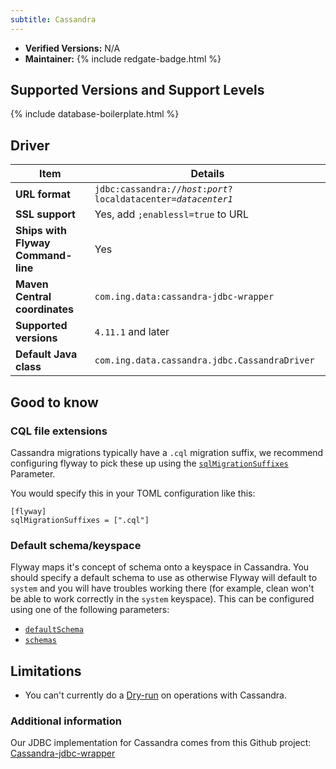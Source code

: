 ```yaml
---
subtitle: Cassandra
---
```


- **Verified Versions:** N/A
- **Maintainer:** {% include redgate-badge.html %}

## Supported Versions and Support Levels

{% include database-boilerplate.html %}

## Driver

| Item                               | Details                                                                                  |
|------------------------------------|------------------------------------------------------------------------------------------|
| **URL format**                     | <code>jdbc:cassandra://<i>host</i>:<i>port</i>?localdatacenter=<i>datacenter1</i></code> |
| **SSL support**                    | Yes, add `;enablessl=true` to URL                                                        |
| **Ships with Flyway Command-line** | Yes                                                                                      |
| **Maven Central coordinates**      | `com.ing.data:cassandra-jdbc-wrapper`                                                    |
| **Supported versions**             | `4.11.1` and later                                                                       |
| **Default Java class**             | `com.ing.data.cassandra.jdbc.CassandraDriver`                                            |

## Good to know

### CQL file extensions

Cassandra migrations typically have a `.cql` migration suffix, we recommend configuring flyway to pick these up using the [`sqlMigrationSuffixes`](<Configuration/Flyway Namespace/Flyway SQL Migration Suffixes Setting>) Parameter.

You would specify this in your TOML configuration like this:

```
[flyway]
sqlMigrationSuffixes = [".cql"]
```

### Default schema/keyspace

Flyway maps it's concept of schema onto a keyspace in Cassandra. You should specify a default schema to use as otherwise Flyway will default to `system` and you will have troubles working there (for example, clean won't be able to work correctly in the `system` keyspace).
This can be configured using one of the following parameters:

- [`defaultSchema`](<Configuration/Flyway Namespace/Flyway Default Schema Setting>)
- [`schemas`](<Configuration/Environments Namespace/Environment Schemas Setting>)

## Limitations

- You can't currently do a [Dry-run](https://documentation.red-gate.com/flyway/flyway-concepts/migrations/migration-comand-dry-runs) on operations with Cassandra.

### Additional information

Our JDBC implementation for Cassandra comes from this Github project:
[Cassandra-jdbc-wrapper](https://github.com/ing-bank/cassandra-jdbc-wrapper)